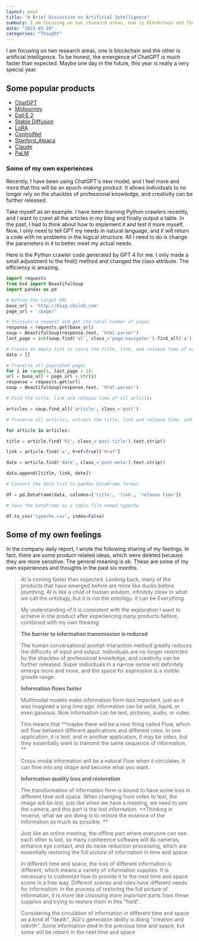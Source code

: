 ```yaml
---
layout: post
title: "A Brief Discussion on Artificial Intelligence"
summary: I am focusing on two research areas, one is blockchain and the other is artificial intelligence. To be honest, the emergence of ChatGPT is much faster than expected. Maybe one day in the future, this year is really a very special year.
date: "2023-03-19"
categories: "Thought"
---
```


I am focusing on two research areas, one is blockchain and the other is artificial intelligence. To be honest, the emergence of ChatGPT is much faster than expected. Maybe one day in the future, this year is really a very special year.

## Some popular products

- [ChatGPT](https://chatgpt.com)
- [Midjourney](https://www.midjourney.com)
- [Dall·E 2](https://openai.com/product/dall-e-2)
- [Stable Diffusion](https://github.com/CompVis/stable-diffusion)
- [LoRA](https://github.com/microsoft/LoRA)
- [ControlNet](https://github.com/lllyasviel/ControlNet)
- [Stanford\_Alpaca](https://github.com/tatsu-lab/stanford_alpaca)
- [Claude](https://www.anthropic.com/product)
- [PaLM](https://ai.googleblog.com/2023/03/palm-e-embodied-multimodal-language.html)

### Some of my own experiences

Recently, I have been using ChatGPT's new model, and I feel more and more that this will be an epoch-making product. It allows individuals to no longer rely on the shackles of professional knowledge, and creativity can be further released.

Take myself as an example. I have been learning Python crawlers recently, and I want to crawl all the articles in my blog and finally output a table. In the past, I had to think about how to implement it and test it more myself. Now, I only need to tell GPT my needs in natural language, and it will return a code with no problems in the logical structure. All I need to do is change the parameters in it to better meet my actual needs.

Here is the Python crawler code generated by GPT 4 for me. I only made a small adjustment to the find() method and changed the class attribute. The efficiency is amazing.

```python
import requests
from bs4 import BeautifulSoup
import pandas as pd

# Define the target URL
base_url = 'http://blog.chiloh.com'
page_url = '/page/'

# Initiate a request and get the total number of pages
response = requests.get(base_url)
soup = BeautifulSoup(response.text, 'html.parser')
last_page = int(soup.find('ol', class_='page-navigator').find_all('a')[-2].text.strip())

# Create an empty list to store the title, link, and release time of each article
data = []

# Traverse all paginated pages
for i in range(1, last_page + 1):
url = base_url + page_url + str(i)
response = requests.get(url)
soup = BeautifulSoup(response.text, 'html.parser')

# Find the title, link and release time of all articles

articles = soup.find_all('article', class_='post')

# Traverse all articles, extract the title, link and release time, and add them to the data list

for article in articles:

title = article.find('h2', class_='post-title').text.strip()

link = article.find('a', href=True)['href']

date = article.find('date', class_='post-meta').text.strip()

data.append([title, link, date])

# Convert the data list to pandas DataFrame format

df = pd.DataFrame(data, columns=['title', 'link', 'release time'])

# Save the DataFrame as a table file named typecho

df.to_csv('typecho.csv', index=False)
```

## Some of my own feelings

In the company daily report, I wrote the following sharing of my feelings. In fact, there are some product-related ideas, which were deleted because they are more sensitive. The general meaning is ok. These are some of my own experiences and thoughts in the past six months.

> AI is coming faster than expected. Looking back, many of the products that have emerged before are more like ducks before plumbing. AI is like a child of human wisdom, infinitely close to what we call the ontology, but it is not the ontology. It can be Everything.
>
> My understanding of it is consistent with the exploration I want to achieve in the product after experiencing many products before, combined with my own thinking:
>
> **The barrier to information transmission is reduced**
>
> The human conversational prompt interaction method greatly reduces the difficulty of input and output. Individuals are no longer restricted by the shackles of professional knowledge, and creativity can be further released. Super individuals in a narrow sense will definitely emerge more and more, and the space for expression is a visible growth range.
>
> **Information flows faster**
>
> Multimodal models make information form less important, just as it was imagined a long time ago: information can be solid, liquid, or even gaseous. Now information can be text, pictures, audio, or video.
>
> This means that **maybe there will be a new thing called Flow, which will flow between different applications and different roles. In one application, it is text, and in another application, it may be video, but they essentially want to transmit the same sequence of information. **
>
> Cross-modal information will be a natural Flow when it circulates. It can flow into any shape and become what you want.
>
> **Information quality loss and restoration**
>
> The transformation of information form is bound to have some loss in different time and space. When changing from video to text, the image will be lost, just like when we have a meeting, we need to see the camera, and this part is the lost information. **Thinking in reverse, what we are doing is to restore the essence of the information as much as possible. **
>
> Just like an online meeting, the offline part where everyone can see each other is lost, so many conference software will do cameras, enhance eye contact, and do noise reduction processing, which are essentially restoring the full picture of information in time and space.
>
> In different time and space, the loss of different information is different, which means a variety of information supplies. It is necessary to customize how to provide it to the next time and space scene in a free way. Different scenes and roles have different needs for information. In the process of restoring the full picture of information, it is more like choosing more important parts from these supplies and trying to restore them in this "field".
>
> Considering the circulation of information in different time and space as a kind of "death", AGI's generation ability is doing "creation and rebirth". Some information died in the previous time and space, but some will be reborn in the next time and space